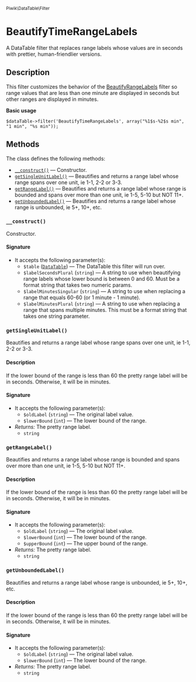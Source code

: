 <small>Piwik\DataTable\Filter</small>

BeautifyTimeRangeLabels
=======================

A DataTable filter that replaces range labels whose values are in seconds with prettier, human-friendlier versions.

Description
-----------

This filter customizes the behavior of the [BeautifyRangeLabels](#) filter
so range values that are less than one minute are displayed in seconds but
other ranges are displayed in minutes.

**Basic usage**

    $dataTable->filter('BeautifyTimeRangeLabels', array("%1$s-%2$s min", "1 min", "%s min"));

Methods
-------

The class defines the following methods:

- [`__construct()`](#__construct) &mdash; Constructor.
- [`getSingleUnitLabel()`](#getsingleunitlabel) &mdash; Beautifies and returns a range label whose range spans over one unit, ie 1-1, 2-2 or 3-3.
- [`getRangeLabel()`](#getrangelabel) &mdash; Beautifies and returns a range label whose range is bounded and spans over more than one unit, ie 1-5, 5-10 but NOT 11+.
- [`getUnboundedLabel()`](#getunboundedlabel) &mdash; Beautifies and returns a range label whose range is unbounded, ie 5+, 10+, etc.

<a name="__construct" id="__construct"></a>
<a name="__construct" id="__construct"></a>
### `__construct()`

Constructor.

#### Signature

- It accepts the following parameter(s):
    - `$table` ([`DataTable`](../../../Piwik/DataTable.md)) &mdash; The DataTable this filter will run over.
    - `$labelSecondsPlural` (`string`) &mdash; A string to use when beautifying range labels whose lower bound is between 0 and 60. Must be a format string that takes two numeric params.
    - `$labelMinutesSingular` (`string`) &mdash; A string to use when replacing a range that equals 60-60 (or 1 minute - 1 minute).
    - `$labelMinutesPlural` (`string`) &mdash; A string to use when replacing a range that spans multiple minutes. This must be a format string that takes one string parameter.

<a name="getsingleunitlabel" id="getsingleunitlabel"></a>
<a name="getSingleUnitLabel" id="getSingleUnitLabel"></a>
### `getSingleUnitLabel()`

Beautifies and returns a range label whose range spans over one unit, ie 1-1, 2-2 or 3-3.

#### Description

If the lower bound of the range is less than 60 the pretty range label
will be in seconds. Otherwise, it will be in minutes.

#### Signature

- It accepts the following parameter(s):
    - `$oldLabel` (`string`) &mdash; The original label value.
    - `$lowerBound` (`int`) &mdash; The lower bound of the range.
- _Returns:_ The pretty range label.
    - `string`

<a name="getrangelabel" id="getrangelabel"></a>
<a name="getRangeLabel" id="getRangeLabel"></a>
### `getRangeLabel()`

Beautifies and returns a range label whose range is bounded and spans over more than one unit, ie 1-5, 5-10 but NOT 11+.

#### Description

If the lower bound of the range is less than 60 the pretty range label
will be in seconds. Otherwise, it will be in minutes.

#### Signature

- It accepts the following parameter(s):
    - `$oldLabel` (`string`) &mdash; The original label value.
    - `$lowerBound` (`int`) &mdash; The lower bound of the range.
    - `$upperBound` (`int`) &mdash; The upper bound of the range.
- _Returns:_ The pretty range label.
    - `string`

<a name="getunboundedlabel" id="getunboundedlabel"></a>
<a name="getUnboundedLabel" id="getUnboundedLabel"></a>
### `getUnboundedLabel()`

Beautifies and returns a range label whose range is unbounded, ie 5+, 10+, etc.

#### Description

If the lower bound of the range is less than 60 the pretty range label
will be in seconds. Otherwise, it will be in minutes.

#### Signature

- It accepts the following parameter(s):
    - `$oldLabel` (`string`) &mdash; The original label value.
    - `$lowerBound` (`int`) &mdash; The lower bound of the range.
- _Returns:_ The pretty range label.
    - `string`

